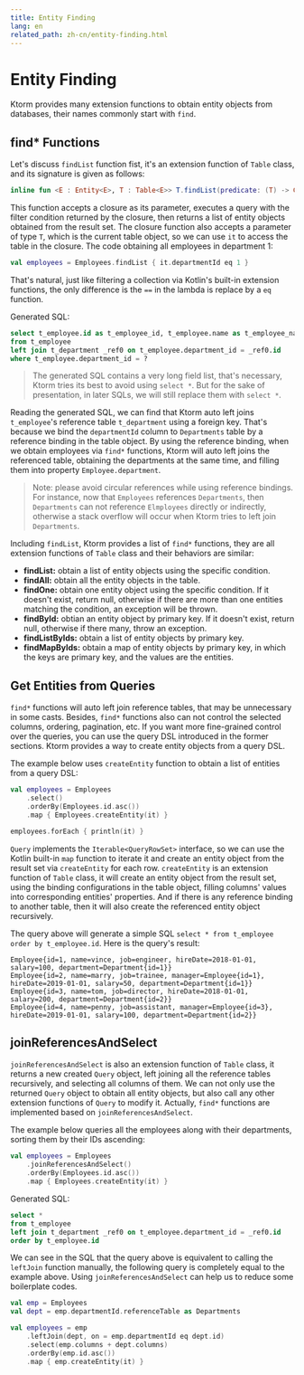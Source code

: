 ```yaml
---
title: Entity Finding
lang: en
related_path: zh-cn/entity-finding.html
---
```


# Entity Finding

Ktorm provides many extension functions to obtain entity objects from databases, their names commonly start with `find`. 

## find\* Functions

Let's discuss `findList` function fist, it's an extension function of `Table` class, and its signature is given as follows: 

```kotlin
inline fun <E : Entity<E>, T : Table<E>> T.findList(predicate: (T) -> ColumnDeclaring<Boolean>): List<E>
```

This function accepts a closure as its parameter, executes a query with the filter condition returned by the closure, then returns a list of entity objects obtained from the result set. The closure function also accepts a parameter of type `T`, which is the current table object, so we can use `it` to access the table in the closure. The code obtaining all employees in department 1: 

```kotlin
val employees = Employees.findList { it.departmentId eq 1 }
```

That's natural, just like filtering a collection via Kotlin's built-in extension functions, the only difference is the  `==` in the lambda is replace by a `eq` function. 

Generated SQL: 

```sql
select t_employee.id as t_employee_id, t_employee.name as t_employee_name, t_employee.job as t_employee_job, t_employee.manager_id as t_employee_manager_id, t_employee.hire_date as t_employee_hire_date, t_employee.salary as t_employee_salary, t_employee.department_id as t_employee_department_id, _ref0.id as _ref0_id, _ref0.name as _ref0_name, _ref0.location as _ref0_location 
from t_employee 
left join t_department _ref0 on t_employee.department_id = _ref0.id 
where t_employee.department_id = ? 
```

> The generated SQL contains a very long field list, that's necessary, Ktorm tries its best to avoid using `select *`. But for the sake of presentation, in later SQLs, we will still replace them with `select *`. 

Reading the generated SQL, we can find that Ktorm auto left joins `t_employee`'s reference table `t_department` using a foreign key. That's because we bind the `departmentId` column to `Departments` table by a reference binding in the table object. By using the reference binding, when we obtain employees via `find*` functions, Ktorm will auto left joins the referenced table, obtaining the departments at the same time, and filling them into property `Employee.department`. 

> Note: please avoid circular references while using reference bindings. For instance, now that `Employees` references `Departments`, then `Departments` can not reference `Elmployees` directly or indirectly, otherwise a stack overflow will occur when Ktorm tries to left join `Departments`. 

Including `findList`, Ktorm provides a list of `find*` functions, they are all extension functions of `Table` class and their behaviors are similar: 

- **findList:** obtain a list of entity objects using the specific condition. 
- **findAll:** obtain all the entity objects in the table. 
- **findOne:** obtain one entity object using the specific condition. If it doesn't exist, return null, otherwise if there are more than one entities matching the condition, an exception will be thrown. 
- **findById:** obtian an entity object by primary key. If it doesn't exist, return null, otherwise if there many, throw an exception. 
- **findListByIds:** obtain a list of entity objects by primary key.
- **findMapByIds:** obtain a map of entity objects by primary key, in which the keys are primary key, and the values are the entities. 

## Get Entities from Queries

`find*` functions will auto left join reference tables, that may be unnecessary in some casts. Besides, `find*` functions also can not control the selected columns, ordering, pagination, etc. If you want more fine-grained control over the queries, you can use the query DSL introduced in the former sections. Ktorm provides a way to create entity objects from a query DSL. 

The example below uses `createEntity` function to obtain a list of entities from a query DSL: 

```kotlin
val employees = Employees
    .select()
    .orderBy(Employees.id.asc())
    .map { Employees.createEntity(it) }

employees.forEach { println(it) }
```

`Query` implements the `Iterable<QueryRowSet>` interface, so we can use the Kotlin built-in `map` function to iterate it and create an entity object from the result set via `createEntity` for each row. `createEntity` is an extension function of `Table` class, it will create an entity object from the result set, using the binding configurations in the table object, filling columns' values into corresponding entities' properties. And if there is any reference binding to another table, then it will also create the referenced entity object recursively. 

The query above will generate a simple SQL `select * from t_employee order by t_employee.id`. Here is the query's result: 

```plain
Employee{id=1, name=vince, job=engineer, hireDate=2018-01-01, salary=100, department=Department{id=1}}
Employee{id=2, name=marry, job=trainee, manager=Employee{id=1}, hireDate=2019-01-01, salary=50, department=Department{id=1}}
Employee{id=3, name=tom, job=director, hireDate=2018-01-01, salary=200, department=Department{id=2}}
Employee{id=4, name=penny, job=assistant, manager=Employee{id=3}, hireDate=2019-01-01, salary=100, department=Department{id=2}}
```

## joinReferencesAndSelect

`joinReferencesAndSelect` is also an extension function of `Table` class, it returns a new created `Query` object, left joining all the reference tables recursively, and selecting all columns of them. We can not only use the returned `Query` object to obtain all entity objects, but also call any other extension functions of `Query` to modify it. Actually, `find*` functions are implemented based on `joinReferencesAndSelect`. 

The example below queries all the employees along with their departments, sorting them by their IDs ascending: 

```kotlin
val employees = Employees
    .joinReferencesAndSelect()
    .orderBy(Employees.id.asc())
    .map { Employees.createEntity(it) }
```

Generated SQL: 

```sql
select * 
from t_employee 
left join t_department _ref0 on t_employee.department_id = _ref0.id 
order by t_employee.id 
```

We can see in the SQL that the query above is equivalent to calling the `leftJoin` function manually, the following query is completely equal to the example above. Using `joinReferencesAndSelect` can help us to reduce some boilerplate codes. 

```kotlin
val emp = Employees
val dept = emp.departmentId.referenceTable as Departments

val employees = emp
    .leftJoin(dept, on = emp.departmentId eq dept.id)
    .select(emp.columns + dept.columns)
    .orderBy(emp.id.asc())
    .map { emp.createEntity(it) }
```